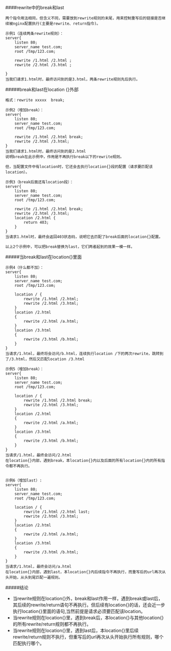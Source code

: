 ####rewrite中的break和last

    两个指令用法相同，但含义不同，需要放到rewrite规则的末尾，用来控制重写后的链接是否继续被nginx配置执行(主要是rewrite、return指令)。
    
    示例1（连续两条rewrite规则）：
    server{
        listen 80; 
        server_name test.com;
	    root /tmp/123.com;

	    rewrite /1.html /2.html ;
	    rewrite /2.html /3.html ;
        
    }
    当我们请求1.html时，最终访问到的是3.html，两条rewrite规则先后执行。
    
    
#####break和last在location {}外部

    格式：rewrite xxxxx  break;
    
    示例2（增加break）：
    server{
        listen 80; 
        server_name test.com;
	    root /tmp/123.com;

	    rewrite /1.html /2.html break;
	    rewrite /2.html /3.html;
    }
    当我们请求1.html时，最终访问到的是2.html
    说明break在此示例中，作用是不再执行break以下的rewrite规则。
    
    但，当配置文件中有location时，它还会去执行location{}段的配置（请求要匹配该location）。
    
    示例3（break后面还有location段）：
    server{
        listen 80; 
        server_name test.com;
	    root /tmp/123.com;

	    rewrite /1.html /2.html break;
	    rewrite /2.html /3.html;
        location /2.html {
            return 403;
        }
    }
    当请求1.html时，最终会返回403状态码，说明它去匹配了break后面的location{}配置。
    
    以上2个示例中，可以把break替换为last，它们两者起到的效果一模一样。
    
#####当break和last在location{}里面
    
    示例4（什么都不加）：
    server{
        listen 80; 
        server_name test.com;
        root /tmp/123.com;
        
        location / {
            rewrite /1.html /2.html;
            rewrite /2.html /3.html;
        }
        location /2.html
        {
            rewrite /2.html /a.html;
        }
        location /3.html
        {
            rewrite /3.html /b.html;
        }
    }
    当请求/1.html，最终将会访问/b.html，连续执行location /下的两次rewrite，跳转到了/3.html，然后又匹配location /3.html
    
    示例5（增加break）：
    server{
        listen 80; 
        server_name test.com;
        root /tmp/123.com;
        
        location / {
            rewrite /1.html /2.html break;
            rewrite /2.html /3.html;
        }
        location /2.html
        {
            rewrite /2.html /a.html;
        }
        location /3.html
        {
            rewrite /3.html /b.html;
        }
    }
    当请求/1.html，最终会访问/2.html
    在location{}内部，遇到break，本location{}内以及后面的所有location{}内的所有指令都不再执行。

    
    示例6（增加last）:
    server{
        listen 80; 
        server_name test.com;
        root /tmp/123.com;
        
        location / {
            rewrite /1.html /2.html last;
            rewrite /2.html /3.html;
        }
        location /2.html
        {
            rewrite /2.html /a.html;
        }
        location /3.html
        {
            rewrite /3.html /b.html;
        }
    }
    当请求/1.html，最终会访问/a.html
    在location{}内部，遇到last，本location{}内后续指令不再执行，而重写后的url再次从头开始，从头到尾匹配一遍规则。
    

#####结论

* 当rewrite规则在location{}外，break和last作用一样，遇到break或last后，其后续的rewrite/return语句不再执行。但后续有location{}的话，还会近一步执行location{}里面的语句,当然前提是请求必须要匹配该location。
* 当rewrite规则在location{}里，遇到break后，本location{}与其他location{}的所有rewrite/return规则都不再执行。
* 当rewrite规则在location{}里，遇到last后，本location{}里后续rewrite/return规则不执行，但重写后的url再次从头开始执行所有规则，哪个匹配执行哪个。